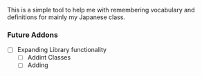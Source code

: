 This is a simple tool to help me with remembering vocabulary and definitions for mainly my Japanese class.

### Future Addons
- [ ] Expanding Library functionality 
  - [ ] Addint Classes
  - [ ] Adding 